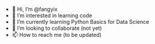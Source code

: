 - 👋 Hi, I’m @fangyix
- 👀 I’m interested in learning code
- 🌱 I’m currently learning Python Basics for Data Science
- 💞️ I’m looking to collaborate (not yet)
- 📫 How to reach me (to be updated)

<!---
fangyix/fangyix is a ✨ special ✨ repository because its `README.md` (this file) appears on your GitHub profile.
You can click the Preview link to take a look at your changes.
--->
